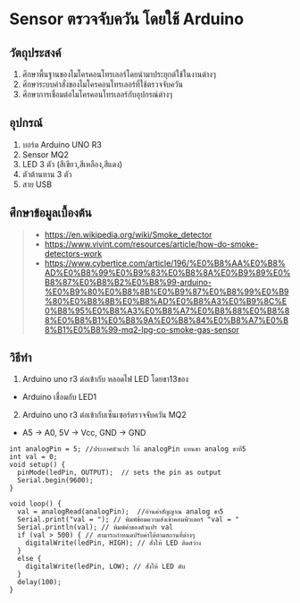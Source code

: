# Sensor ตรวจจับควัน โดยใช้ Arduino
## วัตถุประสงค์
1. ศึกษาพื้นฐานของไมโครคอนโทรเลอร์โดยนำมาประยุกต์ใช้ในงานต่างๆ
2. ศึกษาระบบคำสั่งของไมโครคอนโทรเลอร์ที่ใช้ตรวจจับควัน
3. ศึกษาการเชื่อมต่อไมโครคอนโทรเลอร์กับอุปกรณ์ต่างๆ
## อุปกรณ์
1. บอร์ด Arduino UNO R3 
2. Sensor MQ2
3. LED 3 ตัว (สีเขียว,สีเหลือง,สีแดง)
4. ตัวต้านทาน 3 ตัว
5. สาย USB
## ศึกษาข้อมูลเบื้องต้น
> - https://en.wikipedia.org/wiki/Smoke_detector
> - https://www.vivint.com/resources/article/how-do-smoke-detectors-work
> - https://www.cybertice.com/article/196/%E0%B8%AA%E0%B8%AD%E0%B8%99%E0%B9%83%E0%B8%8A%E0%B9%89%E0%B8%87%E0%B8%B2%E0%B8%99-arduino-%E0%B9%80%E0%B8%8B%E0%B9%87%E0%B8%99%E0%B9%80%E0%B8%8B%E0%B8%AD%E0%B8%A3%E0%B9%8C%E0%B8%95%E0%B8%A3%E0%B8%A7%E0%B8%88%E0%B8%88%E0%B8%B1%E0%B8%9A%E0%B8%84%E0%B8%A7%E0%B8%B1%E0%B8%99-mq2-lpg-co-smoke-gas-sensor
## วิธีทำ 
1. Arduino uno r3 ต่อเข้ากับ หลอดไฟ LED โดยขา13ของ 
- Arduino เชื่อมกับ LED1
2. Arduino uno r3 ต่อเข้ากับเซ็นเซอร์ตรวจจับควัน MQ2
- A5 -> A0, 5V -> Vcc, GND -> GND
```int ledPin = 13;
int analogPin = 5; //ประกาศตัวแปร ให้ analogPin แทนขา analog ขาที่5
int val = 0;
void setup() {
  pinMode(ledPin, OUTPUT);  // sets the pin as output
  Serial.begin(9600);
}

void loop() {
  val = analogRead(analogPin);  //อ่านค่าสัญญาณ analog ขา5
  Serial.print("val = "); // พิมพ์ข้อมความส่งเข้าคอมพิวเตอร์ "val = "
  Serial.println(val); // พิมพ์ค่าของตัวแปร val
  if (val > 500) { // สามารถกำหนดปรับค่าได้ตามสถานที่ต่างๆ
    digitalWrite(ledPin, HIGH); // สั่งให้ LED ติดสว่าง
  }
  else {
    digitalWrite(ledPin, LOW); // สั่งให้ LED ดับ
  }
  delay(100);
}
```
